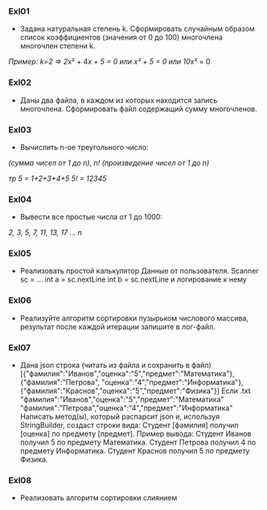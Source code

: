 ### Exl01
* Задана натуральная степень k. Сформировать случайным
   образом список коэффициентов (значения от 0 до 100)
   многочлена многочлен степени k.
   
*Пример: k=2 => 2*x² + 4*x + 5 = 0 или x² + 5 = 0 или 10*x² = 0
### Exl02
* Даны два файла, в каждом из которых находится запись
   многочлена. Сформировать файл содержащий сумму
   многочленов.
### Exl03
* Вычислить n-ое треугольного число:
 
*(сумма чисел от 1 до n), n! (произведение чисел от 1 до n)* 

*тр 5 = 1+2+3+4+5 5! = 12345*
### Exl04
* Вывести все простые числа от 1 до 1000:

*2, 3, 5, 7, 11, 13, 17 ... n*
### Exl05
* Реализовать простой калькулятор
Данные от пользователя. Scanner sc = ... int a = sc.nextLine int b = sc.nextLine
и логирование к нему

### Exl06
* Реализуйте алгоритм сортировки пузырьком числового массива, результат после каждой итерации запишите в лог-файл.

### Exl07
* Дана json строка (читать из файла и сохранить в файл)
[{"фамилия":"Иванов","оценка":"5","предмет":"Математика"},{"фамилия":"Петрова", "оценка":"4","предмет":"Информатика"},{"фамилия":"Краснов","оценка":"5","предмет":"Физика"}]
Если .txt "фамилия":"Иванов","оценка":"5","предмет":"Математика" "фамилия":"Петрова","оценка":"4","предмет":"Информатика" Написать метод(ы), который распарсит json и, используя StringBuilder, создаст строки вида: Студент [фамилия] получил [оценка] по предмету [предмет].
Пример вывода: Студент Иванов получил 5 по предмету Математика. Студент Петрова получил 4 по предмету Информатика. Студент Краснов получил 5 по предмету Физика.

### Exl08

* Реализовать алгоритм сортировки слиянием